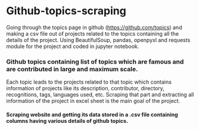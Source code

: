 # Github-topics-scraping
Going through the topics page in github (https://github.com/topics) and making a csv file out of projects related to the topics containing all the details of the project. Using BeautifulSoup, pandas, openpyxl and requests module for the project and coded in jupyter notebook.

### Github topics containing list of topics which are famous and are contributed in large and maximum scale.
Each topic leads to the projects related to that topic which contains information of projects like its description, contributor, directory, recognitions, tags, languages used, etc. Scraping that part and extracting all information of the project in excel sheet is the main goal of the project.

#### Scraping website and getting its data stored in a .csv file containing columns having various details of github topics.
